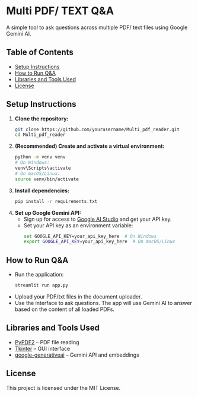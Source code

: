 # Multi PDF/ TEXT Q&A

A simple tool to ask questions across multiple PDF/ text files using Google Gemini AI.

## Table of Contents

- [Setup Instructions](#setup-instructions)
- [How to Run Q&A](#how-to-run-qa)
- [Libraries and Tools Used](#libraries-and-tools-used)
- [License](#license)

## Setup Instructions

1. **Clone the repository:**
    ```bash
    git clone https://github.com/yourusername/Multi_pdf_reader.git
    cd Multi_pdf_reader
    ```
2. **(Recommended) Create and activate a virtual environment:**
    ```bash
    python -m venv venv
    # On Windows:
    venv\Scripts\activate
    # On macOS/Linux:
    source venv/bin/activate
    ```
3. **Install dependencies:**
    ```bash
    pip install -r requirements.txt
    ```
4. **Set up Google Gemini API:**
    - Sign up for access to [Google AI Studio](https://aistudio.google.com/app/apikey) and get your API key.
    - Set your API key as an environment variable:
        ```bash
        set GOOGLE_API_KEY=your_api_key_here  # On Windows
        export GOOGLE_API_KEY=your_api_key_here  # On macOS/Linux
        ```

## How to Run Q&A

- Run the application:
    ```bash
    streamlit run app.py
    ```
- Upload your PDF/txt files in the document uploader.
- Use the interface to ask questions. The app will use Gemini AI to answer based on the content of all loaded PDFs.

## Libraries and Tools Used

- [PyPDF2](https://pypi.org/project/PyPDF2/) – PDF file reading
- [Tkinter](https://docs.python.org/3/library/tkinter.html) – GUI interface
- [google-generativeai](https://pypi.org/project/google-generativeai/) – Gemini API and embeddings

## License

This project is licensed under the MIT License.